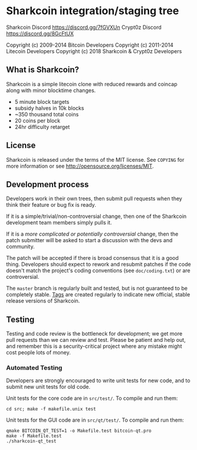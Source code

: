 Sharkcoin integration/staging tree
================================

Sharkcoin Discord https://discord.gg/7fGVXUn
Crypt0z Discord https://discord.gg/8GcFtUX

Copyright (c) 2009-2014 Bitcoin Developers
Copyright (c) 2011-2014 Litecoin Developers
Copyright (c) 2018 Sharkcoin & Crypt0z Developers

What is Sharkcoin?
----------------

Sharkcoin is a simple litecoin clone with reduced rewards and coincap along with minor blocktime changes.
 - 5 minute block targets
 - subsidy halves in 10k blocks
 - ~350 thousand total coins
 - 20 coins per block
 - 24hr difficulty retarget



License
-------

Sharkcoin is released under the terms of the MIT license. See `COPYING` for more
information or see http://opensource.org/licenses/MIT.

Development process
-------------------

Developers work in their own trees, then submit pull requests when they think
their feature or bug fix is ready.

If it is a simple/trivial/non-controversial change, then one of the Sharkcoin
development team members simply pulls it.

If it is a *more complicated or potentially controversial* change, then the patch
submitter will be asked to start a discussion with the devs and community.

The patch will be accepted if there is broad consensus that it is a good thing.
Developers should expect to rework and resubmit patches if the code doesn't
match the project's coding conventions (see `doc/coding.txt`) or are
controversial.

The `master` branch is regularly built and tested, but is not guaranteed to be
completely stable. [Tags](https://github.com/sharkcoin-project/sharkcoin/tags) are created
regularly to indicate new official, stable release versions of Sharkcoin.

Testing
-------

Testing and code review is the bottleneck for development; we get more pull
requests than we can review and test. Please be patient and help out, and
remember this is a security-critical project where any mistake might cost people
lots of money.

### Automated Testing

Developers are strongly encouraged to write unit tests for new code, and to
submit new unit tests for old code.

Unit tests for the core code are in `src/test/`. To compile and run them:

    cd src; make -f makefile.unix test

Unit tests for the GUI code are in `src/qt/test/`. To compile and run them:

    qmake BITCOIN_QT_TEST=1 -o Makefile.test bitcoin-qt.pro
    make -f Makefile.test
    ./sharkcoin-qt_test


